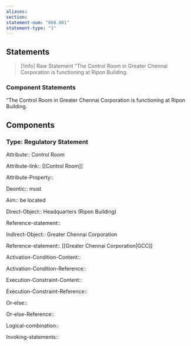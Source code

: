 ```yaml
---
aliases: 
section: 
statement-num: "008.001"
statement-type: "1"
---
```

## Statements 
> [!info] Raw Statement
> “The Control Room in Greater Chennai Corporation is functioning at Ripon Building. 
> 

### Component Statements
“The Control Room in Greater Chennai Corporation is functioning at Ripon Building. 
## Components
### Type: Regulatory Statement
Attribute:: Control Room

Attribute-link:: [[Control Room]]

Attribute-Property::


Deontic:: must 


Aim:: be located


Direct-Object:: Headquarters (Ripon Building)

Reference-statement:: 


Indirect-Object:: Greater Chennai Corporation

Reference-statement:: [[Greater Chennai Corporation|GCC]]


Activation-Condition-Content::

Activation-Condition-Reference::


Execution-Constraint-Content::

Execution-Constraint-Reference::


Or-else::

Or-else-Reference::


Logical-combination::


Invoking-statements::
